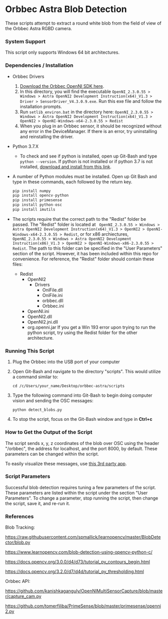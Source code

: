 # Orbbec Astra Blob Detection

These scripts attempt to extract a round white blob from the field of view of the Orbbec Astra RGBD camera.

### System Support

This script only supports Windows 64 bit architectures.

### Dependencies / Installation

- Orbbec Drivers

  1. [Download the Orbbec OpenNI SDK here](https://orbbec3d.com/develop).
  2. In this directory, you will find the executable 
     `OpenNI_2.3.0.55 > Windows > Astra OpenNI2 Development Instruction(x64)_V1.3 > Driver > SensorDriver_V4.3.0.9.exe`. Run this exe file and follow the installation prompts. 
  3. Run `setlib_environ.bat` in the directory here:
     `OpenNI_2.3.0.55 > Windows > Astra OpenNI2 Development Instruction(x64)_V1.3 > OpenNI2 > OpenNI-Windows-x64-2.3.0.55 > Redist`
  4. When you plug in an Orbbec sensor, it should be recognized without any error in the DeviceManager. If there is an error, try uninstalling and reinstalling the driver.

- Python 3.7.X

  - To check and see if python is installed, open up Git-Bash and type `python --version`. If python is not installed or if python 3.7 is not installed, [download and install from this link](https://www.python.org/downloads).

- A number of Python modules must be installed. Open up Git Bash and type in these commands, each followed by the return key.

  ```python
  pip install numpy
  pip install opencv-python
  pip install primesense
  pip install python-osc
  pip install imutils
  ```

- The scripts require that the correct path to the "Redist" folder be passed. The "Redist" folder is located at ` OpenNI_2.3.0.55 > Windows > Astra OpenNI2 Development Instruction(x64)_V1.3 > OpenNI2 > OpenNI-Windows-x64-2.3.0.55 > Redist`, or for x86 archiectures, ` OpenNI_2.3.0.55 > Windows > Astra OpenNI2 Development Instruction(x86)_V1.3 > OpenNI2 > OpenNI-Windows-x86-2.3.0.55 > Redist`. The path to this folder can be specified in the "User Parameters" section of the script. However, it has been included within this repo for convenience. For reference, the "Redist" folder should contain these files:
  - Redist
    - OpenNI2
      - Drivers
        - OniFile.dll
        - OniFile.ini
        - orbbec.dll
        - Orbbec.ini
    - OpenNI.ini
    - OpenNI2.dll
    - OpenNI2.jni.dll
    - org.openni.jar
If you get a Win 193 error upon trying to run the python script, try using the Redist folder for the other architecture.

### Running This Script

1. Plug the Orbbec into the USB port of your computer

2. Open Git-Bash and navigate to the directory "scripts". This would utilize a command similar to:

   `cd /c/Users/your_name/Desktop/orbbec-astra/scripts`

3. Type the following command into Git-Bash to begin doing computer vision and sending the OSC messages:

   `python detect_blobs.py`

4. To stop the script, focus on the Git-Bash window and type in **Ctrl+c**

### How to Get the Output of the Script

The script sends x, y, z coordinates of the blob over OSC using the header "/orbbec", the address for localhost, and the port 8000, by default. These parameters can be changed within the script.

To easily visualize these messages, use [this 3rd party app](https://www.kasperkamperman.com/blog/processing-code/osc-datamonitor/). 

### Script Parameters

Successful blob detection requires tuning a few parameters of the script. These parameters are listed within the script under the section "User Parameters". To change a parameter, stop running the script, then change the script, save it, and re-run it.

### References

Blob Tracking:

https://raw.githubusercontent.com/spmallick/learnopencv/master/BlobDetector/blob.py

https://www.learnopencv.com/blob-detection-using-opencv-python-c/

https://docs.opencv.org/3.0.0/d4/d73/tutorial_py_contours_begin.html

https://docs.opencv.org/3.2.0/d7/d4d/tutorial_py_thresholding.html

Orbbec API:

https://github.com/kanishkaganguly/OpenNIMultiSensorCapture/blob/master/capture_cam.py

https://github.com/tomerfiliba/PrimeSense/blob/master/primesense/openni2.py
